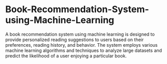 # Book-Recommendation-System-using-Machine-Learning
A book recommendation system using machine learning is designed to provide personalized reading suggestions to users based on their preferences, reading history, and behavior. The system employs various machine learning algorithms and techniques to analyze large datasets and predict the likelihood of a user enjoying a particular book.
